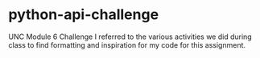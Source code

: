 # python-api-challenge
UNC Module 6 Challenge
I referred to the various activities we did during class to find formatting and inspiration for my code for this assignment.
